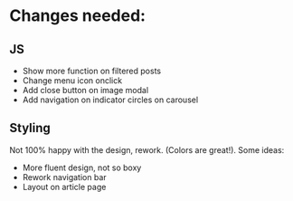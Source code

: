 # Changes needed:

## JS
- Show more function on filtered posts
- Change menu icon onclick
- Add close button on image modal
- Add navigation on indicator circles on carousel

## Styling
Not 100% happy with the design, rework. (Colors are great!). Some ideas: 
- More fluent design, not so boxy
- Rework navigation bar
- Layout on article page
